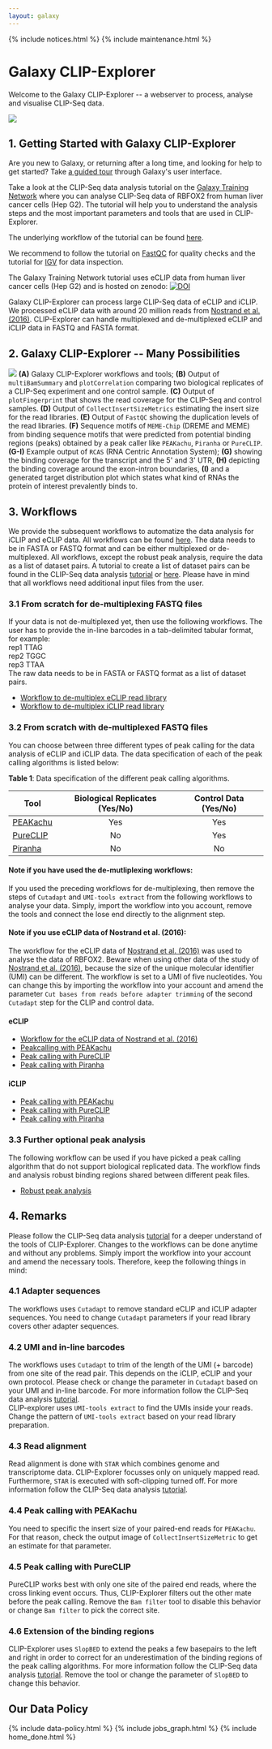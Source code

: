 ```yaml
---
layout: galaxy
---
```


{% include notices.html %}
{% include maintenance.html %}

# Galaxy CLIP-Explorer

Welcome to the Galaxy CLIP-Explorer -- a webserver to process, analyse and visualise CLIP-Seq data.

![](/assets/media/cover_design_clipseq.png)

## 1. Getting Started with Galaxy CLIP-Explorer

Are you new to Galaxy, or returning after a long time, and looking for help to get started? Take <a target="_parent" href="https://hicexplorer.usegalaxy.eu/tours/core.galaxy_ui">a guided tour</a> through Galaxy's user interface.

Take a look at the CLIP-Seq data analysis tutorial on the <a target="_parent" href="https://galaxyproject.github.io/training-material/topics/transcriptomics/tutorials/clipseq/tutorial.html">Galaxy Training Network</a>  where you can analyse CLIP-Seq data of RBFOX2 from human liver cancer cells (Hep G2). The tutorial will help you to understand the analysis steps and the most important parameters and tools that are used in CLIP-Explorer.

The underlying workflow of the tutorial can be found <a target="_parent" href="https://github.com/galaxyproject/training-material/tree/master/topics/transcriptomics/tutorials/clipseq/workflows/">here</a>.

We recommend to follow the tutorial on <a target="_parent" href="https://galaxyproject.github.io/training-material/topics/sequence-analysis/tutorials/quality-control/tutorial.html">FastQC</a> for quality checks and the tutorial for <a target="_parent" href="https://galaxyproject.github.io/training-material/topics/introduction/tutorials/igv-introduction/tutorial.html">IGV</a> for data inspection.


The Galaxy Training Network tutorial uses eCLIP data from human liver cancer cells (Hep G2) and is hosted on zenodo: <a target="_parent" href="https://zenodo.org/record/1327423"><img src="https://zenodo.org/badge/DOI/10.5281/zenodo.1327423.svg" alt="DOI"></a>

Galaxy CLIP-Explorer can process large CLIP-Seq data of eCLIP and iCLIP. We processed eCLIP data with around 20 million reads from [Nostrand et al. (2016)](https://doi.org/10.1038/nmeth.3810). CLIP-Explorer can handle multiplexed and de-multiplexed eCLIP and iCLIP data in FASTQ and FASTA format.

## 2. Galaxy CLIP-Explorer -- Many Possibilities

![](/assets/media/content_design_clipseq.png)
 <b>(A)</b> Galaxy CLIP-Explorer workflows and tools; <b>(B)</b> Output of `multiBamSummary` and `plotCorrelation` comparing two biological replicates of a CLIP-Seq experiment and one control sample. <b>(C)</b> Output of `plotFingerprint` that shows the read coverage for the CLIP-Seq and control samples. <b>(D)</b> Output of `CollectInsertSizeMetrics` estimating the insert size for the read libraries. <b>(E)</b> Output of `FastQC` showing the duplication levels of the read libraries. <b>(F)</b> Sequence motifs of `MEME-Chip` (DREME and MEME) from binding sequence motifs that were predicted from potential binding regions (peaks) obtained by a peak caller like `PEAKachu`, `Piranha` or `PureCLIP`. <b>(G-I)</b> Example output of `RCAS` (RNA Centric Annotation System); <b>(G)</b> showing the binding coverage for the transcript and the 5' and 3' UTR, <b>(H)</b> depicting the binding coverage around the exon-intron boundaries, <b>(I)</b> and a generated target distribution plot which states what kind of RNAs the protein of interest prevalently binds to.


## 3. Workflows

We provide the subsequent workflows to automatize the data analysis for iCLIP and eCLIP data. All workflows can be found [here](https://github.com/Florian-H-Lab/CLIP-Explorer). The data needs to be in FASTA or FASTQ format and can be either multiplexed or de-multiplexed. All workflows, except the robust peak analysis, require the data as a list of dataset pairs. A tutorial to create a list of dataset pairs can be found in the CLIP-Seq data analysis <a target="_parent" href="https://galaxyproject.github.io/training-material/topics/transcriptomics/tutorials/clipseq/tutorial.html">tutorial</a> or [here](https://galaxyproject.github.io/training-material/topics/galaxy-data-manipulation/tutorials/collections/tutorial.html). Please have in mind that all workflows need additional input files from the user.

### 3.1 From scratch for de-multiplexing FASTQ files

If your data is not de-multiplexed yet, then use the following workflows. The user has to provide the in-line barcodes in a tab-delimited tabular format, for example: </br>
rep1  TTAG </br>
rep2	TGGC </br>
rep3	TTAA </br>
The raw data needs to be in FASTA or FASTQ format as a list of dataset pairs.

- <a href="https://galaxy.uni-freiburg.de/u/heylf/w/1demultiplexeclip">Workflow to de-multiplex eCLIP read library</a>
- <a href="https://galaxy.uni-freiburg.de/u/heylf/w/2demultiplexiclip">Workflow to de-multiplex iCLIP read library</a>


### 3.2 From scratch with de-multiplexed FASTQ files

You can choose between three different types of peak calling for the data analysis of eCLIP and iCLIP data. The data specification of each of the peak calling algorithms is listed below:

**Table 1**: Data specification of the different peak calling algorithms.

| Tool | Biological Replicates (Yes/No) | Control Data (Yes/No) |
| ---            | :-:      | :-:     |
| <a href="https://github.com/tbischler/PEAKachu">PEAKachu</a>            | Yes | Yes   |
| <a href="https://doi.org/10.1186/s13059-017-1364-2">PureCLIP</a>            | No | Yes   |
| <a href="https://doi.org/10.1093/bioinformatics/bts569">Piranha</a>           | No | No   |

#### Note if you have used the de-mutliplexing workflows:
If you used the preceding workflows for de-multiplexing, then remove the steps of `Cutadapt` and `UMI-tools extract` from the following workflows to analyse your data. Simply, import the workflow into you account, remove the tools and connect the lose end directly to the alignment step.

#### Note if you use eCLIP data of Nostrand et al. (2016):
The workflow for the eCLIP data of [Nostrand et al. (2016)](https://doi.org/10.1038/nmeth.3810) was used to analyse the data of RBFOX2. Beware when using other data of the study of [Nostrand et al. (2016)](https://doi.org/10.1038/nmeth.3810), because the size of the unique molecular identifier (UMI) can be different. The workflow is set to a UMI of five nucleotides. You can change this by importing the workflow into your account and amend the parameter `Cut bases from reads before adapter trimming` of the second `Cutadapt` step for the CLIP and control data.

#### eCLIP
- <a href="https://galaxy.uni-freiburg.de/u/heylf/w/1clipseq-explorerdemultiplexedpeakachuecliphg19n5-1">Workflow for the eCLIP data of Nostrand et al. (2016)</a>
- <a href="https://galaxy.uni-freiburg.de/u/heylf/w/2clipseq-explorerdemultipeakachuecliphg19">Peakcalling with PEAKachu</a>
- <a href="https://galaxy.uni-freiburg.de/u/heylf/w/3clipseq-explorerdemultipureclipecliphg19">Peak calling with PureCLIP</a>
- <a href="https://galaxy.uni-freiburg.de/u/heylf/w/4clipseq-explorerdemultipiranhaecliphg19">Peak calling with Piranha</a>

#### iCLIP
- <a href="https://galaxy.uni-freiburg.de/u/heylf/w/1clipseq-explorerdemultipeakachuicliphg19">Peak calling with PEAKachu</a>
- <a href="https://galaxy.uni-freiburg.de/u/heylf/w/2clipseq-explorerdemultipureclipicliphg19">Peak calling with PureCLIP</a>
- <a href="https://galaxy.uni-freiburg.de/u/heylf/w/3clipseq-explorerdemultipiranhaicliphg19">Peak calling with Piranha</a>

### 3.3 Further optional peak analysis

The following workflow can be used if you have picked a peak calling algorithm that do not support biological replicated data. The workflow finds and analysis robust binding regions shared between different peak files.   

- <a href="https://galaxy.uni-freiburg.de/u/heylf/w/robustpeakanalysis">Robust peak analysis</a>

## 4. Remarks

Please follow the CLIP-Seq data analysis <a target="_parent" href="https://galaxyproject.github.io/training-material/topics/transcriptomics/tutorials/clipseq/tutorial.html">tutorial</a> for a deeper understand of the tools of CLIP-Explorer. Changes to the workflows can be done anytime and without any problems. Simply import the workflow into your account and amend the necessary tools. Therefore, keep the following things in mind:  

### 4.1 Adapter sequences
The workflows uses `Cutadapt` to remove standard eCLIP and iCLIP adapter sequences. You need to change `Cutadapt` parameters if your read library covers other adapter sequences.

### 4.2 UMI and in-line barcodes
The workflows uses `Cutadapt` to trim of the length of the UMI (+ barcode) from one site of the read pair. This depends on the iCLIP, eCLIP and your own protocol. Please check or change the parameter in `Cutadapt` based on your UMI and in-line barcode. For more information follow the CLIP-Seq data analysis <a target="_parent" href="https://galaxyproject.github.io/training-material/topics/transcriptomics/tutorials/clipseq/tutorial.html">tutorial</a>.</br>
CLIP-explorer uses `UMI-tools extract` to find the UMIs inside your reads. Change the pattern of `UMI-tools extract` based on your read library preparation.

### 4.3 Read alignment
Read alignment is done with `STAR` which combines genome and transcriptome data. CLIP-Explorer focusses only on uniquely mapped read. Furthermore, `STAR` is executed with soft-clipping turned off. For more information follow the CLIP-Seq data analysis <a target="_parent" href="https://galaxyproject.github.io/training-material/topics/transcriptomics/tutorials/clipseq/tutorial.html">tutorial</a>.


### 4.4 Peak calling with PEAKachu
You need to specific the insert size of your paired-end reads for `PEAKachu`. For that reason, check the output image of `CollectInsertSizeMetric` to get an estimate for that parameter.

### 4.5 Peak calling with PureCLIP
PureCLIP works best with only one site of the paired end reads, where the cross linking event occurs. Thus, CLIP-Explorer filters out the other mate before the peak calling. Remove the `Bam filter` tool to disable this behavior or change `Bam filter` to pick the correct site.

### 4.6 Extension of the binding regions
CLIP-Explorer uses `SlopBED` to extend the peaks a few basepairs to the left and right in order to correct for an underestimation of the binding regions of the peak calling algorithms. For more information follow the CLIP-Seq data analysis <a target="_parent" href="https://galaxyproject.github.io/training-material/topics/transcriptomics/tutorials/clipseq/tutorial.html">tutorial</a>. Remove the tool or change the parameter of `SlopBED` to change this behavior.

## Our Data Policy

{% include data-policy.html %}
{% include jobs_graph.html %}
{% include home_done.html %}
